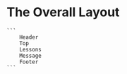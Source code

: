 # The Overall Layout
    ```
        Header
        Top
        Lessons
        Message
        Footer
    ```